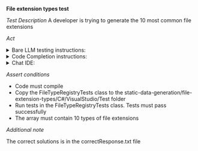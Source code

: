 **File extension types test**

*Test Description*
A developer is trying to generate the 10 most common file extensions

*Act*

<details>
<summary>Bare LLM testing instructions:</summary>

- Open the prompt.txt file
- Copy a question located in the prompt.txt file to the chat window
- Submit the question
- Open the project static-data-generation/file-extension-types/C#
- Open the FileTypeRegistry class
- Add the suggested implementation to the FileTypeRegistry class

</details>

<details>
<summary>Code Completion instructions:</summary>

- Open the project static-data-generation/file-extension-types/C# in IDE
- Open the FileTypeRegistry class
- Type in the class:

```C#
public readonly string[] Top10FileExtensionTypes =
```

- Press ENTER
- Accept a sequence of suggestions using the TAB and ENTER keys

</details>

<details>
<summary>Chat IDE:</summary>

- Open the project static-data-generation/file-extension-types/C#
- Open the FileTypeRegistry class
- Type in the chat window:

```
Create public Top10FileExtensionTypes array with the top 10 file extension types
```

- Add the suggested implementation to the FileTypeRegistry class

</details>

*Assert conditions*

- Code must compile
- Copy the FileTypeRegistryTests class to the static-data-generation/file-extension-types/C#/VisualStudio/Test folder
- Run tests in the FileTypeRegistryTests class. Tests must pass successfully
- The array must contain 10 types of file extensions

*Additional note*

The correct solutions is in the correctResponse.txt file
